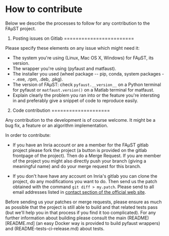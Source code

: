 # How to contribute

Below we describe the processes to follow for any contribution to the FAµST
project.

1. Posting issues on Gitlab
========================

Please specify these elements on any issue which might need it:

- The system you're using (Linux, Mac OS X, Windows) for FAµST, its version.
- The wrapper you're using (pyfaust and matfaust).
- The installer you used (wheel package -- pip, conda, system packages -- .exe,
  .rpm, .deb, .pkg).
- The version of FAµST: check ``pyfaust.__version__`` on a Python terminal for
  pyfaust or ``matfaust.version()`` on a Matlab terminal for matfaust.
- Explain clearly the problem you ran into or the feature you're intersting in
  and preferably give a snippet of code to reproduce easily.

2. Code contribution
====================

Any contribution to the development is of course welcome. It might be a bug
fix, a feature or an algorithm implementation.

In order to contribute:

- If you have an Inria account or are a member for the FAµST gitlab project
  please fork the project (a button is provided on the gitlab frontpage of the
  project). Then do a Merge Request. If you are member of the project you might
  also directly push your branch (giving a meaningful name) and do your merge
  request for this branch.

- If you don't have have any account on Inria's gitlab you can clone the
  project, do any modifications you want to do. Then send us the patch obtained
  with the command ``git diff > my.patch``. Please send to all email addresses
  listed in [contact section of the official web site](https://faust.inria.fr/contact/).

Before sending us your patches or merge requests, please ensure as much as
possible that the project is still able to build and that related tests pass
(but we'll help you in that process if you find it too complicated).
For any further information about building please consult the main
(README)[README.md] (an easy Docker way is provided to build pyfaust wrappers)
and (README-tests-ci-release.md) about tests.

